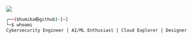 <img src="https://readme-typing-svg.herokuapp.com?font=Fira+Code&size=25&pause=1000&color=00FF00&center=true&vCenter=true&width=800&height=50&lines=Welcome+!+I'm+Bhumika Sharma(aka schmithvillers)..." />

```bash
┌──(bhumika㉿github)-[~]
└─$ whoami
Cybersecurity Engineer | AI/ML Enthusiast | Cloud Explorer | Designer | Fitness Lover
```
